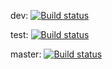 dev: [![Build status](https://build.appcenter.ms/v0.1/apps/9f2418e7-0149-45fa-a563-5ae674d08c70/branches/dev/badge)](https://appcenter.ms)

test: [![Build status](https://build.appcenter.ms/v0.1/apps/9f2418e7-0149-45fa-a563-5ae674d08c70/branches/test/badge)](https://appcenter.ms)

master: [![Build status](https://build.appcenter.ms/v0.1/apps/9f2418e7-0149-45fa-a563-5ae674d08c70/branches/master/badge)](https://appcenter.ms)

